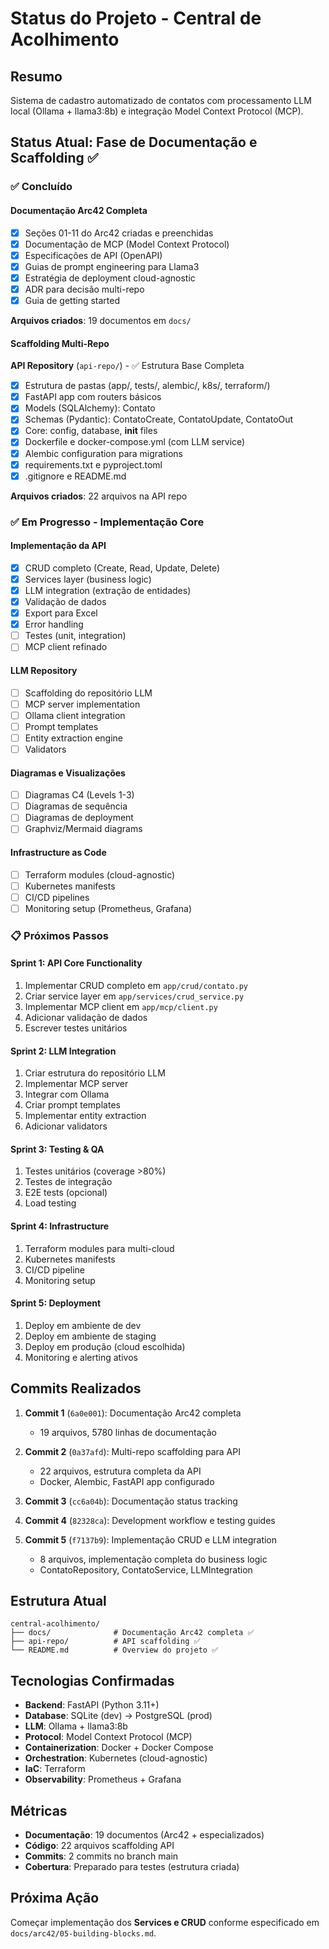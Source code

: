 # Status do Projeto - Central de Acolhimento

## Resumo
Sistema de cadastro automatizado de contatos com processamento LLM local (Ollama + llama3:8b) e integração Model Context Protocol (MCP).

## Status Atual: Fase de Documentação e Scaffolding ✅

### ✅ Concluído

#### Documentação Arc42 Completa
- [x] Seções 01-11 do Arc42 criadas e preenchidas
- [x] Documentação de MCP (Model Context Protocol)
- [x] Especificações de API (OpenAPI)
- [x] Guias de prompt engineering para Llama3
- [x] Estratégia de deployment cloud-agnostic
- [x] ADR para decisão multi-repo
- [x] Guia de getting started

**Arquivos criados**: 19 documentos em `docs/`

#### Scaffolding Multi-Repo

**API Repository** (`api-repo/`) - ✅ Estrutura Base Completa
- [x] Estrutura de pastas (app/, tests/, alembic/, k8s/, terraform/)
- [x] FastAPI app com routers básicos
- [x] Models (SQLAlchemy): Contato
- [x] Schemas (Pydantic): ContatoCreate, ContatoUpdate, ContatoOut
- [x] Core: config, database, __init__ files
- [x] Dockerfile e docker-compose.yml (com LLM service)
- [x] Alembic configuration para migrations
- [x] requirements.txt e pyproject.toml
- [x] .gitignore e README.md

**Arquivos criados**: 22 arquivos na API repo

### ✅ Em Progresso - Implementação Core

#### Implementação da API
- [x] CRUD completo (Create, Read, Update, Delete)
- [x] Services layer (business logic)
- [x] LLM integration (extração de entidades)
- [x] Validação de dados
- [x] Export para Excel
- [x] Error handling
- [ ] Testes (unit, integration)
- [ ] MCP client refinado

#### LLM Repository
- [ ] Scaffolding do repositório LLM
- [ ] MCP server implementation
- [ ] Ollama client integration
- [ ] Prompt templates
- [ ] Entity extraction engine
- [ ] Validators

#### Diagramas e Visualizações
- [ ] Diagramas C4 (Levels 1-3)
- [ ] Diagramas de sequência
- [ ] Diagramas de deployment
- [ ] Graphviz/Mermaid diagrams

#### Infrastructure as Code
- [ ] Terraform modules (cloud-agnostic)
- [ ] Kubernetes manifests
- [ ] CI/CD pipelines
- [ ] Monitoring setup (Prometheus, Grafana)

### 📋 Próximos Passos

#### Sprint 1: API Core Functionality
1. Implementar CRUD completo em `app/crud/contato.py`
2. Criar service layer em `app/services/crud_service.py`
3. Implementar MCP client em `app/mcp/client.py`
4. Adicionar validação de dados
5. Escrever testes unitários

#### Sprint 2: LLM Integration
1. Criar estrutura do repositório LLM
2. Implementar MCP server
3. Integrar com Ollama
4. Criar prompt templates
5. Implementar entity extraction
6. Adicionar validators

#### Sprint 3: Testing & QA
1. Testes unitários (coverage >80%)
2. Testes de integração
3. E2E tests (opcional)
4. Load testing

#### Sprint 4: Infrastructure
1. Terraform modules para multi-cloud
2. Kubernetes manifests
3. CI/CD pipeline
4. Monitoring setup

#### Sprint 5: Deployment
1. Deploy em ambiente de dev
2. Deploy em ambiente de staging
3. Deploy em produção (cloud escolhida)
4. Monitoring e alerting ativos

## Commits Realizados

1. **Commit 1** (`6a0e001`): Documentação Arc42 completa
   - 19 arquivos, 5780 linhas de documentação

2. **Commit 2** (`0a37afd`): Multi-repo scaffolding para API
   - 22 arquivos, estrutura completa da API
   - Docker, Alembic, FastAPI app configurado

3. **Commit 3** (`cc6a04b`): Documentação status tracking

4. **Commit 4** (`82328ca`): Development workflow e testing guides

5. **Commit 5** (`f7137b9`): Implementação CRUD e LLM integration
   - 8 arquivos, implementação completa do business logic
   - ContatoRepository, ContatoService, LLMIntegration

## Estrutura Atual

```
central-acolhimento/
├── docs/              # Documentação Arc42 completa ✅
├── api-repo/          # API scaffolding ✅
└── README.md          # Overview do projeto ✅
```

## Tecnologias Confirmadas

- **Backend**: FastAPI (Python 3.11+)
- **Database**: SQLite (dev) → PostgreSQL (prod)
- **LLM**: Ollama + llama3:8b
- **Protocol**: Model Context Protocol (MCP)
- **Containerization**: Docker + Docker Compose
- **Orchestration**: Kubernetes (cloud-agnostic)
- **IaC**: Terraform
- **Observability**: Prometheus + Grafana

## Métricas

- **Documentação**: 19 documentos (Arc42 + especializados)
- **Código**: 22 arquivos scaffolding API
- **Commits**: 2 commits no branch main
- **Cobertura**: Preparado para testes (estrutura criada)

## Próxima Ação

Começar implementação dos **Services e CRUD** conforme especificado em `docs/arc42/05-building-blocks.md`.
